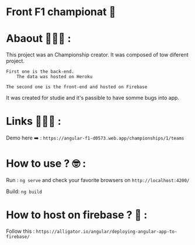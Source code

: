 # Front F1 championat 🏁

# Abaout 👨🏼‍🏫 :

This project was an Championship creator. It was composed of tow diferent project. 
    
    First one is the back-end. 
        The data was hosted on Heroku
    
    The second one is the front-end and hosted on Firebase

It was created for studie and it's passible to have somme bugs into app.

# Links 👨🏻‍💻 : 

Demo here ➡️ : `https://angular-f1-d0573.web.app/championships/1/teams`

# How to use ? 🤓 : 

Run : `ng serve` and check your favorite browsers on `http://localhost:4200/`

Build: `ng build` 

# How to host on firebase ? 🚀 : 

Follow this : `https://alligator.io/angular/deploying-angular-app-to-firebase/`